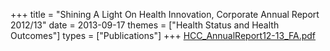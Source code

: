 +++
title = "Shining A Light On Health Innovation, Corporate Annual Report 2012/13"
date = 2013-09-17
themes = ["Health Status and Health Outcomes"]
types = ["Publications"]
+++
[HCC_AnnualReport12-13_FA.pdf](/files/HCC_AnnualReport12-13_FA.pdf)

